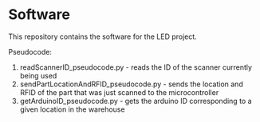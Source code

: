 # Software
This repository contains the software for the LED project. 

Pseudocode:
1) readScannerID_pseudocode.py - reads the ID of the scanner currently being used
2) sendPartLocationAndRFID_pseudocode.py - sends the location and RFID of the part that was just scanned to the microcontroller
3) getArduinoID_pseudocode.py - gets the arduino ID corresponding to a given location in the warehouse


